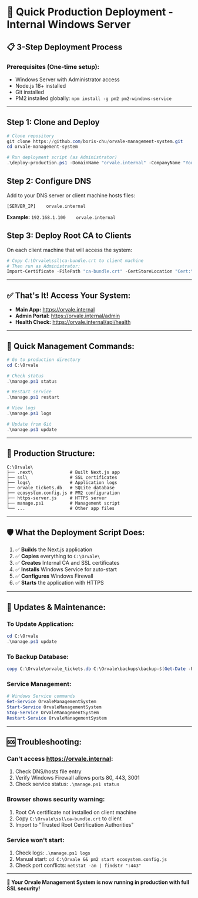 # 🚀 Quick Production Deployment - Internal Windows Server

## 📋 **3-Step Deployment Process**

### **Prerequisites (One-time setup):**
- Windows Server with Administrator access
- Node.js 18+ installed 
- Git installed
- PM2 installed globally: `npm install -g pm2 pm2-windows-service`

---

## **Step 1: Clone and Deploy** 
```powershell
# Clone repository
git clone https://github.com/boris-chu/orvale-management-system.git
cd orvale-management-system

# Run deployment script (as Administrator)
.\deploy-production.ps1 -DomainName "orvale.internal" -CompanyName "Your Company"
```

## **Step 2: Configure DNS**
Add to your DNS server or client machine hosts files:
```
[SERVER_IP]    orvale.internal
```
**Example:** `192.168.1.100    orvale.internal`

## **Step 3: Deploy Root CA to Clients**
On each client machine that will access the system:
```powershell
# Copy C:\Orvale\ssl\ca-bundle.crt to client machine
# Then run as Administrator:
Import-Certificate -FilePath "ca-bundle.crt" -CertStoreLocation "Cert:\LocalMachine\Root"
```

---

## **✅ That's It! Access Your System:**
- **Main App:** https://orvale.internal
- **Admin Portal:** https://orvale.internal/admin
- **Health Check:** https://orvale.internal/api/health

---

## **🔧 Quick Management Commands:**
```powershell
# Go to production directory
cd C:\Orvale

# Check status
.\manage.ps1 status

# Restart service
.\manage.ps1 restart

# View logs
.\manage.ps1 logs

# Update from Git
.\manage.ps1 update
```

---

## **📁 Production Structure:**
```
C:\Orvale\
├── .next\              # Built Next.js app
├── ssl\                # SSL certificates  
├── logs\               # Application logs
├── orvale_tickets.db   # SQLite database
├── ecosystem.config.js # PM2 configuration
├── https-server.js     # HTTPS server
├── manage.ps1          # Management script
└── ...                 # Other app files
```

---

## **🛡️ What the Deployment Script Does:**

1. ✅ **Builds** the Next.js application
2. ✅ **Copies** everything to `C:\Orvale\`  
3. ✅ **Creates** Internal CA and SSL certificates
4. ✅ **Installs** Windows Service for auto-start
5. ✅ **Configures** Windows Firewall
6. ✅ **Starts** the application with HTTPS

---

## **🔄 Updates & Maintenance:**

### **To Update Application:**
```powershell
cd C:\Orvale
.\manage.ps1 update
```

### **To Backup Database:**
```powershell
copy C:\Orvale\orvale_tickets.db C:\Orvale\backups\backup-$(Get-Date -Format 'yyyy-MM-dd').db
```

### **Service Management:**
```powershell
# Windows Service commands
Get-Service OrvaleManagementSystem
Start-Service OrvaleManagementSystem  
Stop-Service OrvaleManagementSystem
Restart-Service OrvaleManagementSystem
```

---

## **🆘 Troubleshooting:**

### **Can't access https://orvale.internal:**
1. Check DNS/hosts file entry
2. Verify Windows Firewall allows ports 80, 443, 3001
3. Check service status: `.\manage.ps1 status`

### **Browser shows security warning:**
1. Root CA certificate not installed on client machine
2. Copy `C:\Orvale\ssl\ca-bundle.crt` to client
3. Import to "Trusted Root Certification Authorities"

### **Service won't start:**
1. Check logs: `.\manage.ps1 logs`
2. Manual start: `cd C:\Orvale && pm2 start ecosystem.config.js`
3. Check port conflicts: `netstat -an | findstr ":443"`

---

**🎉 Your Orvale Management System is now running in production with full SSL security!**